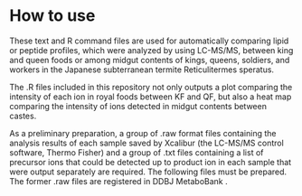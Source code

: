 # How to use

These text and R command files are used for automatically comparing lipid or peptide profiles, which were analyzed by using LC-MS/MS, between king and queen foods or among midgut contents of kings, queens, soldiers, and workers in the Japanese subterranean termite Reticulitermes speratus. 

The .R files included in this repository not only outputs a plot comparing the intensity of each ion in royal foods between KF and QF, but also a heat map comparing the intensity of ions detected in midgut contents between castes.
   
As a preliminary preparation, a group of .raw format files containing the analysis results of each sample saved by Xcalibur (the LC-MS/MS control software, Thermo Fisher) and a group of .txt files containing a list of precursor ions that could be detected up to product ion in each sample that were output separately are required. The following files must be prepared. The former .raw files are registered in DDBJ MetaboBank .

